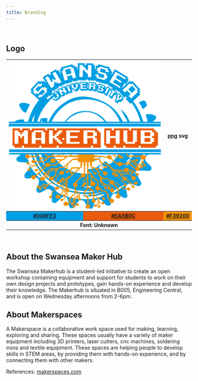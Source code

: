 ```yaml
---
title: Branding
---
```

<br>

## Logo

<table>
  <tr>
    <th colspan="2"><img src="/media/logo.png" width="100%"/></th>
    <th><a href="https://github.com/pe5er/swanseamakerhub.co.uk/raw/master/media/logo.png" target="_blank">png</a> <a>svg</a></th>
  </tr>
  <tr>
    <th bgcolor="#009FE3"><a href="http://www.colorfavs.com/colors/009fe3/" target="_blank">#009FE3</a></th>
    <th bgcolor="#EA5B0C"><a href="http://www.colorfavs.com/colors/EA5B0C/" target="_blank">#EA5B0C</a></th>
    <th bgcolor="#F39200"><a href="http://www.colorfavs.com/colors/F39200/" target="_blank">#F39200</a></th>
  </tr>
  <tr>
    <th colspan="3">Font: Unknown</th>
  </tr>
</table>
<br>

## About the Swansea Maker Hub

The Swansea Makerhub is a student-led initiative to create an open workshop containing equipment and support for students to work on their own design projects and prototypes, gain hands-on experience and develop their knowledge. The Makerhub is situated in B005, Engineering Central, and is open on Wednesday afternoons from 2-6pm.

## About Makerspaces

A Makerspace is a collaborative work space used for making, learning, exploring and sharing. These spaces usually have a variety of maker equipment including 3D printers, laser cutters, cnc machines, soldering irons and textile equipment. These spaces are helping people to develop skills in STEM areas, by providing them with hands-on experience, and by connecting them with other makers.

References: [makerspaces.com](makerspaces.com)
